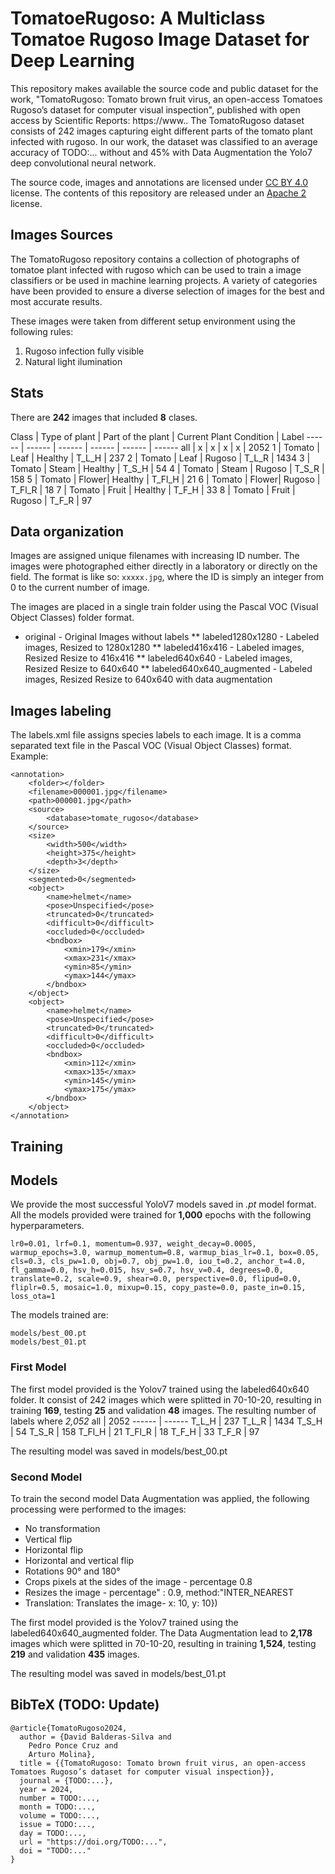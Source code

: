 # TomatoeRugoso: A Multiclass Tomatoe Rugoso Image Dataset for Deep Learning

This repository makes available the source code and public dataset for the work, "TomatoRugoso: Tomato brown fruit virus, an open-access Tomatoes Rugoso’s dataset for computer visual inspection", published with open access by Scientific Reports: https://www.. The TomatoRugoso dataset consists of 242 images capturing eight different parts of the tomato plant infected with rugoso. In our work, the dataset was classified to an average accuracy of TODO:... without and 45% with Data Augmentation the Yolo7 deep convolutional neural network.

The source code, images and annotations are licensed under [CC BY 4.0](https://creativecommons.org/licenses/by/4.0/) license. The contents of this repository are released under an [Apache 2](LICENSE) license.

## Images Sources
The TomatoRugoso repository contains a collection of photographs of tomatoe plant infected with rugoso which can be used to train a image classifiers or be used in machine learning projects. A variety of categories have been provided to ensure a diverse selection of images for the best and most accurate results.

These images were taken from different setup environment using the following rules:
1. Rugoso infection fully visible
2. Natural light ilumination 

## Stats
There are **242** images that included **8** clases.

Class | Type of plant | Part of the plant | Current Plant Condition | Label 
------ | ------ | ------ | ------ | ------ | ------ 
all | x         | x     | x         | x         | 2052
1   | Tomato    | Leaf  | Healthy   | T_L_H     | 237
2   | Tomato    | Leaf  | Rugoso    | T_L_R     | 1434 
3   | Tomato    | Steam | Healthy   | T_S_H     | 54
4   | Tomato    | Steam | Rugoso    | T_S_R     | 158 
5   | Tomato    | Flower| Healthy   | T_Fl_H    | 21 
6   | Tomato    | Flower| Rugoso    | T_Fl_R    | 18 
7   | Tomato    | Fruit | Healthy   | T_F_H     | 33 
8   | Tomato    | Fruit | Rugoso    | T_F_R     | 97 

## Data organization

Images are assigned unique filenames with increasing ID number. The images were photographed either directly in a laboratory or directly on the field. The format is like so: ```xxxxx.jpg```, where the ID is simply an integer from 0 to the current number of image.

The images are placed in a single train folder using the Pascal VOC (Visual Object Classes) folder format.

* original - Original Images without labels
** labeled1280x1280 - Labeled images, Resized to 1280x1280 
** labeled416x416 - Labeled images, Resized Resize to 416x416 
** labeled640x640 - Labeled images, Resized Resize to 640x640 
** labeled640x640_augmented - Labeled images, Resized Resize to 640x640 with data augmentation

## Images labeling

The labels.xml file assigns species labels to each image. It is a comma separated text file in the Pascal VOC (Visual Object Classes) format. Example:

```
<annotation>
    <folder></folder>
    <filename>000001.jpg</filename>
    <path>000001.jpg</path>
    <source>
        <database>tomate_rugoso</database>
    </source>
    <size>
        <width>500</width>
        <height>375</height>
        <depth>3</depth>
    </size>
    <segmented>0</segmented>
    <object>
        <name>helmet</name>
        <pose>Unspecified</pose>
        <truncated>0</truncated>
        <difficult>0</difficult>
        <occluded>0</occluded>
        <bndbox>
            <xmin>179</xmin>
            <xmax>231</xmax>
            <ymin>85</ymin>
            <ymax>144</ymax>
        </bndbox>
    </object>
    <object>
        <name>helmet</name>
        <pose>Unspecified</pose>
        <truncated>0</truncated>
        <difficult>0</difficult>
        <occluded>0</occluded>
        <bndbox>
            <xmin>112</xmin>
            <xmax>135</xmax>
            <ymin>145</ymin>
            <ymax>175</ymax>
        </bndbox>
    </object>
</annotation>
```

## Training

## Models

We provide the most successful YoloV7 models saved in *.pt* model format. All the models provided were trained for **1,000** epochs with the following hyperparameters. 
```
lr0=0.01, lrf=0.1, momentum=0.937, weight_decay=0.0005, warmup_epochs=3.0, warmup_momentum=0.8, warmup_bias_lr=0.1, box=0.05, cls=0.3, cls_pw=1.0, obj=0.7, obj_pw=1.0, iou_t=0.2, anchor_t=4.0, fl_gamma=0.0, hsv_h=0.015, hsv_s=0.7, hsv_v=0.4, degrees=0.0, translate=0.2, scale=0.9, shear=0.0, perspective=0.0, flipud=0.0, fliplr=0.5, mosaic=1.0, mixup=0.15, copy_paste=0.0, paste_in=0.15, loss_ota=1
```

The models trained are: 

```
models/best_00.pt
models/best_01.pt
```

### First Model
The first model provided is the Yolov7 trained using the labeled640x640 folder. It consist of 242 images which were splitted in 70-10-20, resulting in training **169**, testing **25** and validation **48** images. The resulting number of labels where *2,052*
 all        | 2052
 ------ | ------
 T_L_H     | 237
 T_L_R     | 1434
 T_S_H     | 54
 T_S_R     | 158 
 T_Fl_H    | 21 
 T_Fl_R    | 18 
 T_F_H     | 33 
 T_F_R     | 97 

The resulting model was saved in models/best_00.pt

### Second Model
To train the second model Data Augmentation was applied, the following processing were performed to the images: 

* No transformation
* Vertical flip
* Horizontal flip
* Horizontal and vertical flip
* Rotations 90° and 180°
* Crops pixels at the sides of the image - percentage 0.8
* Resizes the image - percentage" : 0.9, method:"INTER_NEAREST
* Translation: Translates the image- x: 10, y: 10})

The first model provided is the Yolov7 trained using the labeled640x640_augmented folder. The Data Augmentation lead to **2,178** images which were splitted in 70-10-20, resulting in training **1,524**, testing **219** and validation **435** images.

The resulting model was saved in models/best_01.pt


## BibTeX (TODO: Update)
```
@article{TomatoRugoso2024,
  author = {David Balderas-Silva and
    Pedro Ponce Cruz and 
    Arturo Molina},
  title = {{TomatoRugoso: Tomato brown fruit virus, an open-access Tomatoes Rugoso’s dataset for computer visual inspection}},
  journal = {TODO:...},
  year = 2024,
  number = TODO:...,
  month = TODO:...,
  volume = TODO:...,
  issue = TODO:...,
  day = TODO:...,
  url = "https://doi.org/TODO:...",
  doi = "TODO:..."
}

```